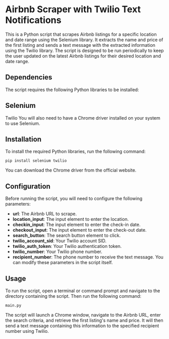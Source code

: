 # Airbnb Scraper with Twilio Text Notifications
This is a Python script that scrapes Airbnb listings for a specific location and date range using the Selenium library. It extracts the name and price of the first listing and sends a text message with the extracted information using the Twilio library. The script is designed to be run periodically to keep the user updated on the latest Airbnb listings for their desired location and date range.

## Dependencies
The script requires the following Python libraries to be installed:

## Selenium
Twilio
You will also need to have a Chrome driver installed on your system to use Selenium.

## Installation
To install the required Python libraries, run the following command:

`pip install selenium twilio`

You can download the Chrome driver from the official website.

## Configuration
Before running the script, you will need to configure the following parameters:
- **url**: The Airbnb URL to scrape.
- **location_input**: The input element to enter the location.
- **checkin_input**: The input element to enter the check-in date.
- **checkout_input**: The input element to enter the check-out date.
- **search_button**: The search button element to click.
- **twilio_account_sid**: Your Twilio account SID.
- **twilio_auth_token**: Your Twilio authentication token.
- **twilio_number**: Your Twilio phone number.
- **recipient_number**: The phone number to receive the text message.
You can modify these parameters in the script itself.

## Usage
To run the script, open a terminal or command prompt and navigate to the directory containing the script. Then run the following command:

`main.py`

The script will launch a Chrome window, navigate to the Airbnb URL, enter the search criteria, and retrieve the first listing's name and price. It will then send a text message containing this information to the specified recipient number using Twilio.


